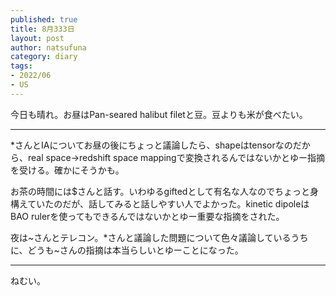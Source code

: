 ```yaml
--- 
published: true
title: 8月333日
layout: post
author: natsufuna
category: diary
tags: 
- 2022/06
- US
---
```

今日も晴れ。お昼はPan-seared halibut filetと豆。豆よりも米が食べたい。

---
*さんとIAについてお昼の後にちょっと議論したら、shapeはtensorなのだから、real space->redshift space mappingで変換されるんではないかとゆー指摘を受ける。確かにそうかも。

お茶の時間には$さんと話す。いわゆるgiftedとして有名な人なのでちょっと身構えていたのだが、話してみると話しやすい人でよかった。kinetic dipoleはBAO rulerを使ってもできるんではないかとゆー重要な指摘をされた。

夜は~さんとテレコン。*さんと議論した問題について色々議論しているうちに、どうも~さんの指摘は本当らしいとゆーことになった。

---
ねむい。